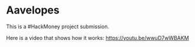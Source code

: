 # Aavelopes

This is a #HackMoney project submission.

Here is a video that shows how it works: https://youtu.be/wwuD7wWBAKM
